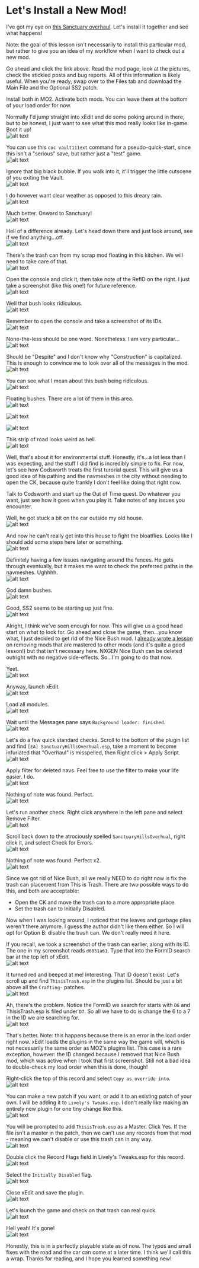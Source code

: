 # Let's Install a New Mod!

I've got my eye on [this Sanctuary overhaul](https://www.nexusmods.com/fallout4/mods/51148). Let's install it together and see what happens!

Note: the goal of this lesson isn't necessarily to install this particular mod, but rather to give you an idea of my workflow when I want to check out a new mod.

Go ahead and click the link above. Read the mod page, look at the pictures, check the stickied posts and bug reports. All of this information is likely useful. When you're ready, swap over to the Files tab and download the Main File and the Optional SS2 patch.

Install both in MO2. Activate both mods. You can leave them at the bottom of your load order for now.

Normally I'd jump straight into xEdit and do some poking around in there, but to be honest, I just want to see what this mod really looks like in-game. Boot it up!  
![alt text](https://github.com/LivelyDismay/Learn-To-Mod/blob/673826159856ef15543f72348edd36c461b31af1/images/installnew1.png)

You can use this `coc vault111ext` command for a pseudo-quick-start, since this isn't a "serious" save, but rather just a "test" game.  
![alt text](https://github.com/LivelyDismay/Learn-To-Mod/blob/673826159856ef15543f72348edd36c461b31af1/images/installnew2.png)

Ignore that big black bubble. If you walk into it, it'll trigger the little cutscene of you exiting the Vault.  
![alt text](https://github.com/LivelyDismay/Learn-To-Mod/blob/673826159856ef15543f72348edd36c461b31af1/images/installnew3.png)

I do however want clear weather as opposed to this dreary rain.  
![alt text](https://github.com/LivelyDismay/Learn-To-Mod/blob/673826159856ef15543f72348edd36c461b31af1/images/installnew4.png)

Much better. Onward to Sanctuary!  
![alt text](https://github.com/LivelyDismay/Learn-To-Mod/blob/673826159856ef15543f72348edd36c461b31af1/images/installnew5.png)

Hell of a difference already. Let's head down there and just look around, see if we find anything...off.  
![alt text](https://github.com/LivelyDismay/Learn-To-Mod/blob/673826159856ef15543f72348edd36c461b31af1/images/installnew6.png)

There's the trash can from my scrap mod floating in this kitchen. We will need to take care of that.  
![alt text](https://github.com/LivelyDismay/Learn-To-Mod/blob/673826159856ef15543f72348edd36c461b31af1/images/installnew7.png)

Open the console and click it, then take note of the RefID on the right. I just take a screenshot (like this one!) for future reference.  
![alt text](https://github.com/LivelyDismay/Learn-To-Mod/blob/673826159856ef15543f72348edd36c461b31af1/images/installnew8.png)

Well that bush looks ridiculous.  
![alt text](https://github.com/LivelyDismay/Learn-To-Mod/blob/673826159856ef15543f72348edd36c461b31af1/images/installnew9.png)

Remember to open the console and take a screenshot of its IDs.  
![alt text](https://github.com/LivelyDismay/Learn-To-Mod/blob/673826159856ef15543f72348edd36c461b31af1/images/installnew10.png)

None-the-less should be one word. Nonetheless. I am very particular...  
![alt text](https://github.com/LivelyDismay/Learn-To-Mod/blob/673826159856ef15543f72348edd36c461b31af1/images/installnew11.png)

Should be "Despite" and I don't know why "Construction" is capitalized. This is enough to convince me to look over all of the messages in the mod.  
![alt text](https://github.com/LivelyDismay/Learn-To-Mod/blob/673826159856ef15543f72348edd36c461b31af1/images/installnew12.png)

You can see what I mean about this bush being ridiculous.  
![alt text](https://github.com/LivelyDismay/Learn-To-Mod/blob/673826159856ef15543f72348edd36c461b31af1/images/installnew13.png)

Floating bushes. There are a lot of them in this area.  
![alt text](https://github.com/LivelyDismay/Learn-To-Mod/blob/673826159856ef15543f72348edd36c461b31af1/images/installnew14.png)

![alt text](https://github.com/LivelyDismay/Learn-To-Mod/blob/673826159856ef15543f72348edd36c461b31af1/images/installnew15.png)

![alt text](https://github.com/LivelyDismay/Learn-To-Mod/blob/673826159856ef15543f72348edd36c461b31af1/images/installnew16.png)

This strip of road looks weird as hell.  
![alt text](https://github.com/LivelyDismay/Learn-To-Mod/blob/673826159856ef15543f72348edd36c461b31af1/images/installnew17.png)

Well, that's about it for environmental stuff. Honestly, it's...a lot less than I was expecting, and the stuff I did find is incredibly simple to fix. For now, let's see how Codsworth treats the first turorial quest. This will give us a good idea of his pathing and the navmeshes in the city without needing to open the CK, because quite frankly I don't feel like doing that right now.  

Talk to Codsworth and start up the Out of Time quest. Do whatever you want, just see how it goes when you play it. Take notes of any issues you encounter.

Well, he got stuck a bit on the car outside my old house.  
![alt text](https://github.com/LivelyDismay/Learn-To-Mod/blob/673826159856ef15543f72348edd36c461b31af1/images/installnew18.png)

And now he can't really get into this house to fight the bloatflies. Looks like I should add some steps here later or something.  
![alt text](https://github.com/LivelyDismay/Learn-To-Mod/blob/673826159856ef15543f72348edd36c461b31af1/images/installnew19.png)

Definitely having a few issues navigating around the fences. He gets through eventually, but it makes me want to check the preferred paths in the navmeshes. Ughhhh.  
![alt text](https://github.com/LivelyDismay/Learn-To-Mod/blob/673826159856ef15543f72348edd36c461b31af1/images/installnew20.png)

God damn bushes.  
![alt text](https://github.com/LivelyDismay/Learn-To-Mod/blob/673826159856ef15543f72348edd36c461b31af1/images/installnew21.png)

Good, SS2 seems to be starting up just fine.  
![alt text](https://github.com/LivelyDismay/Learn-To-Mod/blob/673826159856ef15543f72348edd36c461b31af1/images/installnew22.png)

Alright, I think we've seen enough for now. This will give us a good head start on what to look for. Go ahead and close the game, then...you know what, I just decided to get rid of the Nice Bush mod. I [already wrote a lesson](https://github.com/LivelyDismay/Learn-To-Mod/blob/e07a6252dfd7430e47dae75dcf67f5bc09f4b9ca/lessons/Remove%20a%20Master.md) on removing mods that are mastered to other mods (and it's quite a good lesson!) but that isn't necessary here. NXGEN Nice Bush can be deleted outright with no negative side-effects. So...I'm going to do that now.  

Yeet.  
![alt text](https://github.com/LivelyDismay/Learn-To-Mod/blob/673826159856ef15543f72348edd36c461b31af1/images/installnew23.png)

Anyway, launch xEdit.  
![alt text](https://github.com/LivelyDismay/Learn-To-Mod/blob/673826159856ef15543f72348edd36c461b31af1/images/installnew24.png)

Load all modules.  
![alt text](https://github.com/LivelyDismay/Learn-To-Mod/blob/673826159856ef15543f72348edd36c461b31af1/images/installnew25.png)

Wait until the Messages pane says `Background loader: finished`.  
![alt text](https://github.com/LivelyDismay/Learn-To-Mod/blob/673826159856ef15543f72348edd36c461b31af1/images/installnew26.png)

Let's do a few quick standard checks. Scroll to the bottom of the plugin list and find `[EA] SanctuaryHillsOverhual.esp`, take a moment to become infuriated that "Overhaul" is misspelled, then Right click > Apply Script.  
![alt text](https://github.com/LivelyDismay/Learn-To-Mod/blob/673826159856ef15543f72348edd36c461b31af1/images/installnew27.png)

Apply filter for deleted navs. Feel free to use the filter to make your life easier. I do.  
![alt text](https://github.com/LivelyDismay/Learn-To-Mod/blob/673826159856ef15543f72348edd36c461b31af1/images/installnew28.png)

Nothing of note was found. Perfect.  
![alt text](https://github.com/LivelyDismay/Learn-To-Mod/blob/673826159856ef15543f72348edd36c461b31af1/images/installnew29.png)

Let's run another check. Right click anywhere in the left pane and select Remove Filter.  
![alt text](https://github.com/LivelyDismay/Learn-To-Mod/blob/673826159856ef15543f72348edd36c461b31af1/images/installnew30.png)

Scroll back down to the atrociously spelled `SanctuaryHillsOverhual`, right click it, and select Check for Errors.  
![alt text](https://github.com/LivelyDismay/Learn-To-Mod/blob/673826159856ef15543f72348edd36c461b31af1/images/installnew31.png)

Nothing of note was found. Perfect x2.  
![alt text](https://github.com/LivelyDismay/Learn-To-Mod/blob/673826159856ef15543f72348edd36c461b31af1/images/installnew32.png)

Since we got rid of Nice Bush, all we really NEED to do right now is fix the trash can placement from This is Trash. There are two possible ways to do this, and both are acceptable:  
  -  Open the CK and move the trash can to a more appropriate place.  
  -  Set the trash can to Initially Disabled.  

Now when I was looking around, I noticed that the leaves and garbage piles weren't there anymore. I guess the author didn't like them either. So I will opt for Option B: disable the trash can. We don't really need it here.

If you recall, we took a screenshot of the trash can earlier, along with its ID. The one in my screenshot reads `d6051a61`. Type that into the FormID search bar at the top left of xEdit.  
![alt text](https://github.com/LivelyDismay/Learn-To-Mod/blob/673826159856ef15543f72348edd36c461b31af1/images/installnew33.png)

It turned red and beeped at me! Interesting. That ID doesn't exist. Let's scroll up and find `ThisisTrash.esp` in the plugins list. Should be just a bit above all the `Crafting-` patches.  
![alt text](https://github.com/LivelyDismay/Learn-To-Mod/blob/673826159856ef15543f72348edd36c461b31af1/images/installnew34.png)

Ah, there's the problem. Notice the FormID we search for starts with `D6` and ThisisTrash.esp is filed under `D7`. So all we have to do is change the 6 to a 7 in the ID we are searching for.  
![alt text](https://github.com/LivelyDismay/Learn-To-Mod/blob/673826159856ef15543f72348edd36c461b31af1/images/installnew35.png)

That's better. Note: this happens because there is an error in the load order right now. xEdit loads the plugins in the same way the game will, which is not necessarily the same order as MO2's plugins list. This case is a rare exception, however: the ID changed because I removed that Nice Bush mod, which was active when I took that first screenshot. Still not a bad idea to double-check my load order when this is done, though!  

Right-click the top of this record and select `Copy as override into`.
![alt text](https://github.com/LivelyDismay/Learn-To-Mod/blob/673826159856ef15543f72348edd36c461b31af1/images/installnew36.png)

You can make a new patch if you want, or add it to an existing patch of your own. I will be adding it to `Lively's Tweaks.esp`. I don't really like making an entirely new plugin for one tiny change like this.  
![alt text](https://github.com/LivelyDismay/Learn-To-Mod/blob/673826159856ef15543f72348edd36c461b31af1/images/installnew37.png)

You will be prompted to add `ThisisTrash.esp` as a Master. Click Yes. If the file isn't a master in the patch, then we can't use any records from that mod - meaning we can't disable or use this trash can in any way.  
![alt text](https://github.com/LivelyDismay/Learn-To-Mod/blob/673826159856ef15543f72348edd36c461b31af1/images/installnew38.png)

Double click the Record Flags field in Lively's Tweaks.esp for this record.  
![alt text](https://github.com/LivelyDismay/Learn-To-Mod/blob/673826159856ef15543f72348edd36c461b31af1/images/installnew39.png)

Select the `Initially Disabled` flag.  
![alt text](https://github.com/LivelyDismay/Learn-To-Mod/blob/673826159856ef15543f72348edd36c461b31af1/images/installnew40.png)

Close xEdit and save the plugin.  
![alt text](https://github.com/LivelyDismay/Learn-To-Mod/blob/673826159856ef15543f72348edd36c461b31af1/images/installnew41.png)

Let's launch the game and check on that trash can real quick.  
![alt text](https://github.com/LivelyDismay/Learn-To-Mod/blob/673826159856ef15543f72348edd36c461b31af1/images/installnew42.png)

Hell yeah! It's gone!  
![alt text](https://github.com/LivelyDismay/Learn-To-Mod/blob/673826159856ef15543f72348edd36c461b31af1/images/installnew43.png)

Honestly, this is in a perfectly playable state as of now. The typos and small fixes with the road and the car can come at a later time. I think we'll call this a wrap. Thanks for reading, and I hope you learned something new!
